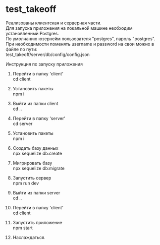# test_takeoff
Реализованы клиентская и серверная части.<br>
Для запуска приложения на локальной машине необходим установленный Postgres.<br>По умолчанию юзернейм пользователя "postgres", пароль "postgres".<br>
При необходимости поменять username и password на свои можно в файле по пути:<br> test_takeoff/server/db/config/config.json

Инструкция по запуску приложения

1. Перейти в папку 'client'<br>
cd client

2. Установить пакеты<br>
npm i

3. Выйти из папки client<br>
cd ..

4. Перейти в папку 'server'<br>
cd server

5. Установить пакеты<br>
npm i

6. Создать базу данных<br>
npx sequelize db:create

7. Мигрировать базу<br>
npx sequelize db:migrate

8. Запустить сервер<br>
npm run dev

9. Выйти из папки server<br>
cd ..

10. Перейти в папку 'client'<br>
cd client

11. Запустить приложение<br>
npm start

12. Наслаждаться.<br>
